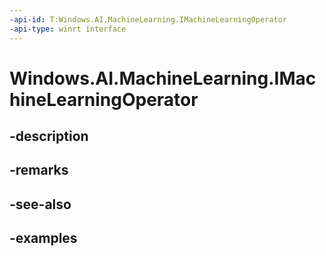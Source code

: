 ```yaml
---
-api-id: T:Windows.AI.MachineLearning.IMachineLearningOperator
-api-type: winrt interface
---
```


<!-- Interface syntax.
public interface IMachineLearningOperator 
-->

# Windows.AI.MachineLearning.IMachineLearningOperator

## -description

## -remarks

## -see-also

## -examples

